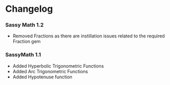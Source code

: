 # Changelog

### Sassy Math 1.2
* Removed Fractions as there are instillation issues related to the required Fraction gem

### SassyMath 1.1
* Added Hyperbolic Trigonometric Functions
* Added Arc Trigonometric Functions
* Added Hypotenuse function